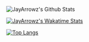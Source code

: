 
![JayArrowz's Github Stats](https://github-readme-stats.vercel.app/api?username=jayarrowz&count_private=true&show_icons=true&theme=radical)

[![JayArrowz's Wakatime Stats](https://github-readme-stats.vercel.app/api/wakatime?username=jayarrowz)](https://github.com/jayarrowz/github-readme-stats&count_private=true&show_icons=true&theme=radical)

[![Top Langs](https://github-readme-stats.vercel.app/api/top-langs/?username=jayarrowz)](https://github.com/anuraghazra/github-readme-stats)

